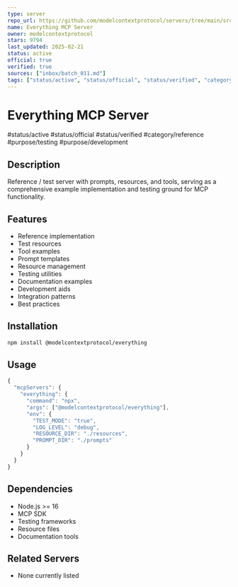 ```yaml
---
type: server
repo_url: https://github.com/modelcontextprotocol/servers/tree/main/src/everything
name: Everything MCP Server
owner: modelcontextprotocol
stars: 9794
last_updated: 2025-02-21
status: active
official: true
verified: true
sources: ["inbox/batch_011.md"]
tags: ["status/active", "status/official", "status/verified", "category/reference", "purpose/testing", "purpose/development"]
---
```


# Everything MCP Server

#status/active #status/official #status/verified #category/reference #purpose/testing #purpose/development

## Description

Reference / test server with prompts, resources, and tools, serving as a comprehensive example implementation and testing ground for MCP functionality.

## Features

- Reference implementation
- Test resources
- Tool examples
- Prompt templates
- Resource management
- Testing utilities
- Documentation examples
- Development aids
- Integration patterns
- Best practices

## Installation

```bash
npm install @modelcontextprotocol/everything
```

## Usage

```javascript
{
  "mcpServers": {
    "everything": {
      "command": "npx",
      "args": ["@modelcontextprotocol/everything"],
      "env": {
        "TEST_MODE": "true",
        "LOG_LEVEL": "debug",
        "RESOURCE_DIR": "./resources",
        "PROMPT_DIR": "./prompts"
      }
    }
  }
}
```

## Dependencies

- Node.js >= 16
- MCP SDK
- Testing frameworks
- Resource files
- Documentation tools

## Related Servers

- None currently listed